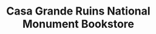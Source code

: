 ---
title: "Casa Grande Ruins National Monument Bookstore"
url: /coolidge/casa-grande-ruins-national-monument-bookstore/
shop: gift
---